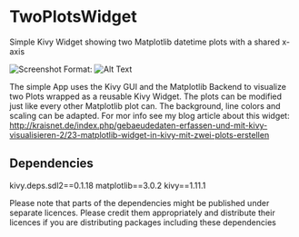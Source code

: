 # TwoPlotsWidget
Simple Kivy Widget showing two Matplotlib datetime plots with a shared x-axis

![Screenshot](/images/logo.png)
Format: ![Alt Text](url)

The simple App uses the Kivy GUI and the Matplotlib Backend to visualize two Plots wrapped as a reusable Kivy Widget.
The plots can be modified just like every other Matplotlib plot can. The background, line colors and scaling can be adapted.
For mor info see my blog article about this widget: http://kraisnet.de/index.php/gebaeudedaten-erfassen-und-mit-kivy-visualisieren-2/23-matplotlib-widget-in-kivy-mit-zwei-plots-erstellen

## Dependencies
kivy.deps.sdl2==0.1.18
matplotlib==3.0.2
kivy==1.11.1

Please note that parts of the dependencies might be published under separate licences. Please credit them appropriately and distribute their licences if you are distributing packages including these dependencies

